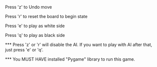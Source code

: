 Press 'z' to Undo move

Press 'r' to reset the board to begin state

Press 'e' to play as white side

Press 'q' to play as black side

*** Press 'z' or 'r' will disable the AI. If you want to play with AI after that, just press 'e' or 'q'.

*** You MUST HAVE installed "Pygame" library to run this game.

